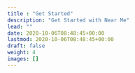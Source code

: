 ```yaml
---
title : "Get Started"
description: "Get Started with Near Me"
lead: ""
date: 2020-10-06T08:48:45+00:00
lastmod: 2020-10-06T08:48:45+00:00
draft: false
weight: 4
images: []
---
```


